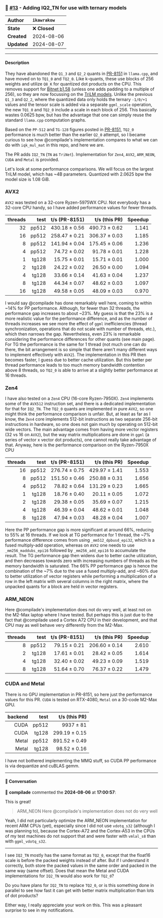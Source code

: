 ### 🔀 [#13](https://github.com/ikawrakow/ik_llama.cpp/pull/13) - Adding IQ2_TN for use with ternary models

| **Author** | `ikawrakow` |
| :--- | :--- |
| **State** | ❌ **Closed** |
| **Created** | 2024-08-06 |
| **Updated** | 2024-08-07 |

---

#### Description

They have abandoned the `Q1_3` and `Q2_2` quants in [PR-8151](https://github.com/ggerganov/llama.cpp/pull/8151) in `llama.cpp`, and have moved on to `TQ1_0` and `TQ2_0`. Like k-quants, these use blocks of 256 weights and utilize `Q8_K` for quantized dot products on the CPU. This removes support for [Bitnet b1.58](https://huggingface.co/1bitLLM/bitnet_b1_58-3B) (unless one adds padding to a multiple of 256), so they are now focussing on the [TriLM models](https://huggingface.co/collections/SpectraSuite/trilms-unpacked-668d5f62afe0f4036925b1d2). Unlike the previous `Q1_3` and `Q2_2`, where the quantized data only holds the ternary `-1/0/+1` values and the tensor scale is added via a separate `ggml_scale` operation, the new `TQ1_0` and `TQ2_0` include a scale in each block of 256. This basically wastes 0.0625 bpw, but has the advantage that one can simply reuse the standard `llama.cpp` computation graphs.

Based on the `PP-512` and `TG-128` figures posted in [PR-8151](https://github.com/ggerganov/llama.cpp/pull/8151), `TQ2_0` performance is much better than the earlier `Q2_0` attempt, so I became curious to see how @compilade's implementation compares to what we can do with `iqk_mul_mat` in this repo, and here we are.

The PR adds `IQ2_TN` (`TN` as `TriNet`). Implementation for `Zen4`, `AVX2`, `ARM_NEON`, `CUDA` and `Metal` is provided.

Let's look at some performance comparisons. We will focus on the largest TriLM model, which has ~4B parameters. Quantized with 2.0625 bpw the model size is 1.08 GiB.

### AVX2

`AVX2` was tested on a 32-core Ryzen-5975WX CPU. Not everybody has a 32-core CPU handy, so I have added performance values for fewer threads.

| threads |          test |  t/s (PR-8151)   |  t/s (this PR) | Speedup |
| ------: | ------------: | ---------------: | -------------: | ------: |
|    32   |         pp512 |    430.18 ± 0.56 |  490.73 ± 0.62 |  1.141  |
|    16   |         pp512 |    258.47 ± 0.21 |  306.37 ± 0.03 |  1.185  |
|     8   |         pp512 |    141.94 ± 0.04 |  175.45 ± 0.06 |  1.236  |
|     4   |         pp512 |     74.72 ± 0.02 |   91.78 ± 0.01 |  1.228  |
|     1   |         tg128 |     15.75 ± 0.01 |   15.71 ± 0.01 |  1.000  |
|     2   |         tg128 |     24.22 ± 0.02 |   26.50 ± 0.00 |  1.094  |
|     4   |         tg128 |     33.66 ± 0.14 |   41.63 ± 0.04 |  1.237  |
|     8   |         tg128 |     44.34 ± 0.07 |   48.62 ± 0.03 |  1.097  |
|    16   |         tg128 |     49.58 ± 0.05 |   48.09 ± 0.03 |  0.970  |

I would say @compilade has done remarkably well here, coming to within ~14% for PP performance. Although, for fewer than 32 threads, the performance gap increases to about ~23%. My guess is that the 23% is a more realistic value for the performance difference, and as the number of threads increases we see more the effect of `ggml` inefficiencies (thread synchronization, operations that do not scale with number of threads, etc.), which then narrows the gap. Nevertheless, even 23% is remarkable considering the performance differences for other quants (see main page). For TG the performance is the same for 1 thread (not much one can do there, the bit arrangement is so simple that there aren't many different ways to implement effectively with `AVX2`). The implementation in this PR then becomes faster, I guess due to better cache utilization. But this better per thread performance leads to too much memory bandwidth contention above 8 threads, so `TQ2_0` is able to arrive at a slightly better performance at 16 threads. 

### Zen4

I have also tested on a `Zen4` CPU (16-core Ryzen-7950X). `Zen4` implements some of the `AVX512` instruction set, and there is a dedicated implementation for that for `IQ2_TN`. The `TQ2_0` quants are implemented in pure `AVX2`, so one might think the performance comparison is unfair. But, at least as far as I know,  the `Zen4` core implements 512-bit instructions as two separate 256-bit instructions in hardware, so one does not gain much by operating on 512-bit wide vectors. The main advantage comes from having more vector registers (32 vs 16 on `AVX2`), but the way matrix multiplications are done in `ggml` (a series of vector x vector dot products), one cannot really take advantage of that. Anyway, here is the performance comparison on the Ryzen-7950X CPU

| threads |          test |  t/s (PR-8151)   |  t/s (this PR)   | Speedup |
| ------: | ------------: | ---------------: | ---------------: | ------: |
|      16 |         pp512 |    276.74 ± 0.75 |    429.97 ± 1.41 |  1.553  |
|       8 |         pp512 |    151.50 ± 0.46 |    250.88 ± 0.31 |  1.656  |
|       4 |         pp512 |     78.82 ± 0.64 |    131.29 ± 0.23 |  1.665  |
|       1 |         tg128 |     18.76 ± 0.40 |     20.11 ± 0.05 |  1.072  |
|       2 |         tg128 |     29.38 ± 0.05 |     35.69 ± 0.07 |  1.215  |
|       4 |         tg128 |     46.39 ± 0.04 |     48.62 ± 0.01 |  1.048  |
|       8 |         tg128 |     47.94 ± 0.03 |     48.28 ± 0.04 |  1.007  |

Here the PP performance gap is more significant at around 66%, reducing to 55% at 16 threads. If we look at TG performance for 1 thread, the ~7% performance difference comes from using `_mm512_dpbusd_epi32`, which is a fused multiply-add operation, whereas on `AVX2` one needs to use `_mm256_maddubs_epi16` followed by `_mm256_add_epi16` to accumulate the result. The TG performance gap then widens due to better cache utilization, and then decreases towards zero with increasing numbers of threads as the memory bandwidth is saturated. The 66% PP performance gap is hence the combination of the ~7% due to the use a fused multiply-add, and ~60% due to better utilization of vector registers while performing a multiplication of a row in the left matrix with several columns in the right matrix, where the unpacked quants for a block are held in vector registers.

### ARM_NEON

Here @compilade's implementation does not do very well, at least not on the M2-Max laptop where I have tested. But perhaps this is just due to the fact that @compilade used a Cortex A72 CPU in their development, and that CPU may as well behave very differently from the M2-Max.

| threads |          test |  t/s (PR-8151)   |  t/s (this PR)   | Speedup |
| ------: | ------------: | ---------------: | ---------------: | ------: |
|       8 |         pp512 |     79.15 ± 0.21 |    206.60 ± 0.14 | 2.610   |
|       2 |         tg128 |     17.61 ± 0.01 |     28.42 ± 0.05 | 1.614   |
|       4 |         tg128 |     32.40 ± 0.02 |     49.23 ± 0.09 | 1.519   |
|       8 |         tg128 |     51.64 ± 0.70 |     76.37 ± 0.22 | 1.479   |

### CUDA and Metal

There is no GPU implementation in PR-8151, so here just the performance values for this PR. `CUDA` is tested on RTX-4080, `Metal` on a 30-code M2-Max GPU.

| backend |          test |  t/s (this PR)   |
| ------: | ------------: | ---------------: |
| CUDA    |         pp512 |  9937     ± 81  |
| CUDA    |         tg128 |   299.19  ± 0.15 |
| Metal   |         pp512 |   891.52  ± 0.49 |
| Metal   |         tg128 |     98.52 ± 0.16 |
          
I have not bothered implementing the MMQ stuff, so CUDA PP performance is via dequantize and cuBLAS gemm.

---

#### 💬 Conversation

👤 **compilade** commented the **2024-08-06** at **17:00:57**:<br>

This is great!

> ARM_NEON
> Here @compilade's implementation does not do very well

Yeah, I did not particularly optimize the ARM_NEON implementation for recent ARM CPUs (yet), especially since I did not use `vdotq_s32` (although I was planning to), because the Cortex-A72 and the Cortex-A53 in the CPUs of my test machines do not support that and were faster with `vmlal_s8` than with `ggml_vdotq_s32`.

---

I see `IQ2_TN` mostly has the same format as `TQ2_0`, except that the float16 scale is before the packed weights instead of after.
But if I understand it correctly, both store the packed values in the same order and packed in the same way (same offset). Does that mean the Metal and CUDA implementations for `IQ2_TN` would also work for `TQ2_0`?

Do you have plans for `IQ2_TN` to replace `TQ2_0`, or is this something done in parallel to see how fast it can get with better matrix multiplication than lots of dot products?

Either way, I really appreciate your work on this. This was a pleasant surprise to see in my notifications.